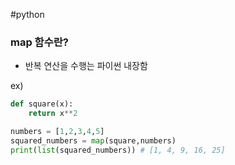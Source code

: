 #python

### map 함수란?
- 반복 연산을 수행는 파이썬 내장함

ex)
```python
def square(x):
	return x**2

numbers = [1,2,3,4,5]
squared_numbers = map(square,numbers)
print(list(squared_numbers)) # [1, 4, 9, 16, 25]
```
